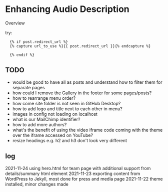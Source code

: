 # Enhancing Audio Description

Overview

try: 

      {% if post.redirect_url %}
      {% capture url_to_use %}{{ post.redirect_url }}{% endcapture %}

      {% endif %}

## TODO
- would be good to have all as posts and understand how to filter them for separate pages
- how could I remove the Gallery in the footer for some pages/posts?
- how to rearrange menu order?
- how come site folder is not seen in GitHub Desktop?
- how to add logo and title next to each other in menu?
- images in config not loading on localhost 
- what is our MailChimp identifier?
- how to add more authors?
- what's the benefit of using the video iframe code coming with the theme over the iframe accessed on YouTube?
- resize headings e.g. h2 and h3 don't look very different

## log
2021-11-24 using hero.html for team page with additional support from details/summary html element
2021-11-23 exporting content from WordPress to Jekyll, most done for press and media page
2021-11-22 theme installed, minor changes made